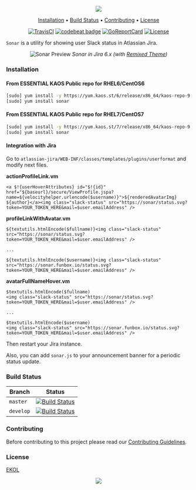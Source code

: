 <p align="center"><a href="#readme"><img src="https://gh.kaos.st/sonar.svg"/></a></p>

<p align="center"><a href="#installation">Installation</a> • <a href="#build-status">Build Status</a> • <a href="#contributing">Contributing</a> • <a href="#license">License</a></p>

<p align="center">
  <a href="https://travis-ci.org/essentialkaos/sonar"><img src="https://travis-ci.org/essentialkaos/sonar.svg?branch=master" alt="TravisCI" /></a>
  <a href="https://codebeat.co/projects/github-com-essentialkaos-sonar-master"><img alt="codebeat badge" src="https://codebeat.co/badges/49715c23-4ead-4edb-a351-b4c49cf8d061" /></a>
  <a href="https://goreportcard.com/report/github.com/essentialkaos/sonar"><img src="https://goreportcard.com/badge/github.com/essentialkaos/sonar" alt="GoReportCard" /></a>
  <a href="https://essentialkaos.com/ekol"><img src="https://gh.kaos.st/ekol.svg" alt="License" /></a>
</p>

`Sonar` is a utility for showing user Slack status in Atlassian Jira.

<p align="center">
  <img src="https://gh.kaos.st/sonar-preview.png" alt="Sonar Preview">
  <i>Sonar in Jira 6.x (with <a href="https://github.com/essentialkaos/atlassian-remixed-theme">Remixed Theme</a>)</i>
</p>

### Installation

#### From ESSENTIAL KAOS Public repo for RHEL6/CentOS6

```bash
[sudo] yum install -y https://yum.kaos.st/6/release/x86_64/kaos-repo-9.1-0.el6.noarch.rpm
[sudo] yum install sonar
```

#### From ESSENTIAL KAOS Public repo for RHEL7/CentOS7

```bash
[sudo] yum install -y https://yum.kaos.st/7/release/x86_64/kaos-repo-9.1-0.el7.noarch.rpm
[sudo] yum install sonar
```

#### Integration with Jira

Go to `atlassian-jira/WEB-INF/classes/templates/plugins/userformat` and modify next files.

**actionProfileLink.vm**

```
<a $!{userHoverAttributes} id="$!{id}" href="${baseurl}/secure/ViewProfile.jspa?name=${velocityhelper.urlencode($username)}">${renderedAvatarImg} ${author}</a><img class="slack-status" src="https://sonar/status.svg?token=YOUR_TOKEN_HERE&mail=$user.emailAddress" />
```

**profileLinkWithAvatar.vm**

```
${textutils.htmlEncode($fullname)}<img class="slack-status" src="https://sonar/status.svg?token=YOUR_TOKEN_HERE&mail=$user.emailAddress" />

...

${textutils.htmlEncode($username)}<img class="slack-status" src="https://sonar.funbox.io/status.svg?token=YOUR_TOKEN_HERE&mail=$user.emailAddress" />
```

**avatarFullNameHover.vm**

```
$textutils.htmlEncode($fullname)
<img class="slack-status" src="https://sonar/status.svg?token=YOUR_TOKEN_HERE&mail=$user.emailAddress" />

...

$textutils.htmlEncode($username)
<img class="slack-status" src="https://sonar.funbox.io/status.svg?token=YOUR_TOKEN_HERE&mail=$user.emailAddress" />
```

Then restart your Jira instance.

Also, you can add `sonar.js` to your announcement banner for a periodic status update.

### Build Status

| Branch | Status |
|--------|--------|
| `master` | [![Build Status](https://travis-ci.org/essentialkaos/sonar.svg?branch=master)](https://travis-ci.org/essentialkaos/sonar) |
| `develop` | [![Build Status](https://travis-ci.org/essentialkaos/sonar.svg?branch=develop)](https://travis-ci.org/essentialkaos/sonar) |

### Contributing

Before contributing to this project please read our [Contributing Guidelines](https://github.com/essentialkaos/contributing-guidelines#contributing-guidelines).

### License

[EKOL](https://essentialkaos.com/ekol)

<p align="center"><a href="https://essentialkaos.com"><img src="https://gh.kaos.st/ekgh.svg"/></a></p>
